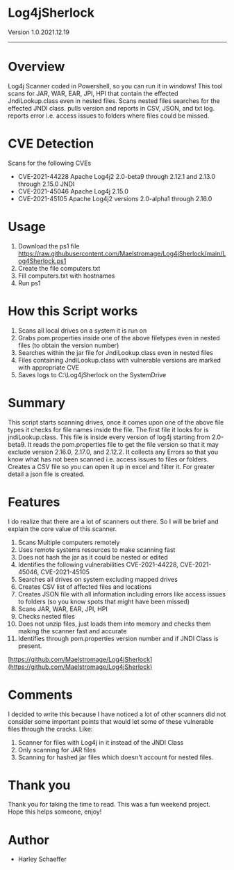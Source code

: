 # Log4jSherlock
Version 1.0.2021.12.19


---------------------
# Overview

Log4j Scanner coded in Powershell, so you can run it in windows! This tool scans for JAR, WAR, EAR, JPI, HPI that contain the effected JndiLookup.class even in nested files.
Scans nested files searches for the effected JNDI class. pulls version and reports in CSV, JSON, and txt log. reports error i.e. access issues to folders where files could be missed.

# CVE Detection

Scans for the following CVEs
- CVE-2021-44228 Apache Log4j2 2.0-beta9 through 2.12.1 and 2.13.0 through 2.15.0 JNDI 
- CVE-2021-45046 Apache Log4j 2.15.0 
- CVE-2021-45105 Apache Log4j2 versions 2.0-alpha1 through 2.16.0


# Usage
1. Download the ps1 file https://raw.githubusercontent.com/Maelstromage/Log4jSherlock/main/Log4Sherlock.ps1
2. Create the file computers.txt
3. Fill computers.txt with hostnames
4. Run ps1

# How this Script works

1. Scans all local drives on a system it is run on
2. Grabs pom.properties inside one of the above filetypes even in nested files (to obtain the version number)
3. Searches within the jar file for JndiLookup.class even in nested files
4. Files containing JndiLookup.class with vulnerable versions are marked with appropriate CVE
5. Saves logs to C:\Log4jSherlock on the SystemDrive

# Summary
This script starts scanning drives, once it comes upon one of the above file types it checks for file names inside the file. The first file it looks for is jndiLookup.class. This file is inside every version of log4j starting from 2.0-beta9. It reads the pom.properties file to get the file version so that it may exclude version 2.16.0, 2.17.0, and 2.12.2. It collects any Errors so that you know what has not been scanned i.e. access issues to files or folders. Creates a CSV file so you can open it up in excel and filter it. For greater detail a json file is created.


# Features
I do realize that there are a lot of scanners out there. So I will be brief and explain the core value of this scanner.

1. Scans Multiple computers remotely
2. Uses remote systems resources to make scanning fast
3. Does not hash the jar as it could be nested or edited
4. Identifies the following vulnerabilities CVE-2021-44228, CVE-2021-45046, CVE-2021-45105
5. Searches all drives on system excluding mapped drives
6. Creates CSV list of affected files and locations
7. Creates JSON file with all information including errors like access issues to folders (so you know spots that might have been missed)
8. Scans JAR, WAR, EAR, JPI, HPI
9. Checks nested files
10. Does not unzip files, just loads them into memory and checks them making the scanner fast and accurate
11. Identifies through pom.properties version number and if JNDI Class is present.


[https://github.com/Maelstromage/Log4jSherlock](https://github.com/Maelstromage/Log4jSherlock)

# Comments
I decided to write this because I have noticed a lot of other scanners did not consider some important points that would let some of these vulnerable files through the cracks. Like:
1. Scanner for files with Log4j in it instead of the JNDI Class
2. Only scanning for JAR files
3. Scanning for hashed jar files which doesn't account for nested files.


# Thank you
Thank you for taking the time to read. This was a fun weekend project. Hope this helps someone, enjoy!

# Author
- Harley Schaeffer



